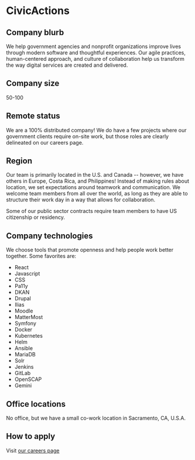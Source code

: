 # CivicActions

## Company blurb

We help government agencies and nonprofit organizations improve lives through modern software and thoughtful experiences. Our agile practices, human-centered approach, and culture of collaboration help us transform the way digital services are created and delivered.

## Company size

50-100

## Remote status

We are a 100% distributed company! We do have a few projects where our government clients require on-site work, but those roles are clearly delineated on our careers page.

## Region

Our team is primarily located in the U.S. and Canada -- however, we have others in Europe, Costa Rica, and Philippines! Instead of making rules about location, we set expectations around teamwork and communication. We welcome team members from all over the world, as long as they are able to structure their work day in a way that allows for collaboration.

Some of our public sector contracts require team members to have US citizenship or residency.

## Company technologies

We choose tools that promote openness and help people work better together. Some favorites are:

- React
- Javascript
- CSS
- Pa11y
- DKAN
- Drupal
- Ilias
- Moodle
- MatterMost
- Symfony
- Docker
- Kubernetes
- Helm
- Ansible
- MariaDB
- Solr
- Jenkins
- GitLab
- OpenSCAP
- Gemini

## Office locations

No office, but we have a small co-work location in Sacramento, CA, U.S.A.

## How to apply

Visit [our careers page](https://civicactions.com/careers/)
